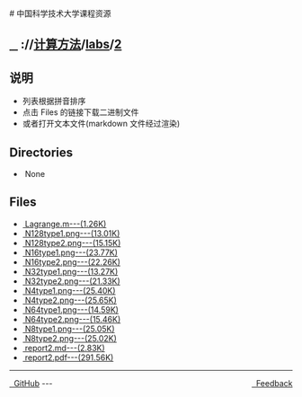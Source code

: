 
<head>
    <meta http-equiv="content-type" content="text/html; charset=utf-8">
    <link rel="stylesheet" href="https://use.fontawesome.com/releases/v5.8.1/css/all.css" integrity="sha384-50oBUHEmvpQ+1lW4y57PTFmhCaXp0ML5d60M1M7uH2+nqUivzIebhndOJK28anvf" crossorigin="anonymous">
    <title> 中国科学技术大学课程资源</title>
</head>
# 中国科学技术大学课程资源

<div>
  <h2>
    <a href="../index.html">&nbsp;&nbsp;<i class="fas fa-backward"></i>&nbsp;</a>
    :/<a href="../../../index.html"><i class="fas fa-home"></i></a>/<a href="../../index.html">计算方法</a>/<a href="../index.html">labs</a>/<a href="index.html">2</a>
  </h2>
</div>

## 说明
- 列表根据拼音排序
- 点击 Files 的链接下载二进制文件
- 或者打开文本文件(markdown 文件经过渲染)

<h2> Directories &nbsp; <a href="http://downgit.zhoudaxiaa.com/#/home?url=https://github.com/USTC-Resource/USTC-Course/tree/master/计算方法/labs/2" style="color:red;text-decoration:underline;" target="_black"><i class="fas fa-download"></i></a></h2>

<ul><li><i class="fas fa-meh"></i>&nbsp;None</li></ul>

## Files
<ul><li><a href="https://raw.githubusercontent.com/USTC-Resource/USTC-Course/master/计算方法/labs/2/Lagrange.m"><i class="fas fa-file-code"></i>&nbsp;Lagrange.m---(1.26K)</a></li>
<li><a href="https://raw.githubusercontent.com/USTC-Resource/USTC-Course/master/计算方法/labs/2/N128type1.png"><i class="fas fa-file-image"></i>&nbsp;N128type1.png---(13.01K)</a></li>
<li><a href="https://raw.githubusercontent.com/USTC-Resource/USTC-Course/master/计算方法/labs/2/N128type2.png"><i class="fas fa-file-image"></i>&nbsp;N128type2.png---(15.15K)</a></li>
<li><a href="https://raw.githubusercontent.com/USTC-Resource/USTC-Course/master/计算方法/labs/2/N16type1.png"><i class="fas fa-file-image"></i>&nbsp;N16type1.png---(23.77K)</a></li>
<li><a href="https://raw.githubusercontent.com/USTC-Resource/USTC-Course/master/计算方法/labs/2/N16type2.png"><i class="fas fa-file-image"></i>&nbsp;N16type2.png---(22.26K)</a></li>
<li><a href="https://raw.githubusercontent.com/USTC-Resource/USTC-Course/master/计算方法/labs/2/N32type1.png"><i class="fas fa-file-image"></i>&nbsp;N32type1.png---(13.27K)</a></li>
<li><a href="https://raw.githubusercontent.com/USTC-Resource/USTC-Course/master/计算方法/labs/2/N32type2.png"><i class="fas fa-file-image"></i>&nbsp;N32type2.png---(21.33K)</a></li>
<li><a href="https://raw.githubusercontent.com/USTC-Resource/USTC-Course/master/计算方法/labs/2/N4type1.png"><i class="fas fa-file-image"></i>&nbsp;N4type1.png---(25.40K)</a></li>
<li><a href="https://raw.githubusercontent.com/USTC-Resource/USTC-Course/master/计算方法/labs/2/N4type2.png"><i class="fas fa-file-image"></i>&nbsp;N4type2.png---(25.65K)</a></li>
<li><a href="https://raw.githubusercontent.com/USTC-Resource/USTC-Course/master/计算方法/labs/2/N64type1.png"><i class="fas fa-file-image"></i>&nbsp;N64type1.png---(14.59K)</a></li>
<li><a href="https://raw.githubusercontent.com/USTC-Resource/USTC-Course/master/计算方法/labs/2/N64type2.png"><i class="fas fa-file-image"></i>&nbsp;N64type2.png---(15.46K)</a></li>
<li><a href="https://raw.githubusercontent.com/USTC-Resource/USTC-Course/master/计算方法/labs/2/N8type1.png"><i class="fas fa-file-image"></i>&nbsp;N8type1.png---(25.05K)</a></li>
<li><a href="https://raw.githubusercontent.com/USTC-Resource/USTC-Course/master/计算方法/labs/2/N8type2.png"><i class="fas fa-file-image"></i>&nbsp;N8type2.png---(25.02K)</a></li>
<li><a href="report2.html"><i class="fas fa-file-import"></i>&nbsp;report2.md---(2.83K)</a></li>
<li><a href="https://raw.githubusercontent.com/USTC-Resource/USTC-Course/master/计算方法/labs/2/report2.pdf"><i class="fas fa-file-pdf"></i>&nbsp;report2.pdf---(291.56K)</a></li></ul>

---
<div style="text-decration:underline;display:inline">
  <a href="https://github.com/USTC-Resource/USTC-Course.git" target="_blank" rel="external"><i class="fab fa-github"></i>&nbsp; GitHub</a>
  <a href="mailto:&#122;huheqin1@gmail.com?subject=反馈与建议" style="float:right" target="_blank" rel="external"><i class="fas fa-envelope"></i>&nbsp; Feedback</a>
</div>
---


